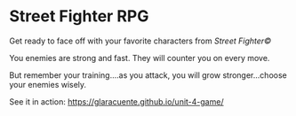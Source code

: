 # Street Fighter RPG

Get ready to face off with your favorite characters from  *Street Fighter&copy;* 

You enemies are strong and fast. They will counter you on every move.

But remember your training....as you attack, you will grow stronger...choose your enemies wisely.

See it in action: https://glaracuente.github.io/unit-4-game/
